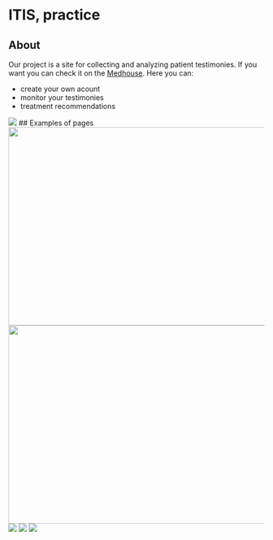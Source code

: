 # ITIS, practice
## About
Our project is a site for collecting and analyzing patient testimonies. If you want you can check it on the [Medhouse](http://medhouse.pythonanywhere.com).
Here you can:
 - create your own acount
 - monitor your testimonies
 - treatment recommendations
 
<img src="https://github.com/chackydude/med-project/raw/master/images/main.png">
## Examples of pages
<img src="https://github.com/chackydude/med-project/raw/master/images/login.png" width="690px" height="390px">  <img src="https://github.com/chackydude/med-project/raw/master/images/logup.png" width="690px" height="390px">
<img src="https://github.com/chackydude/med-project/raw/master/images/cab.png">
<img src="https://github.com/chackydude/med-project/raw/master/images/graphs.png">
<img src="https://github.com/chackydude/med-project/raw/master/images/analys.png">
